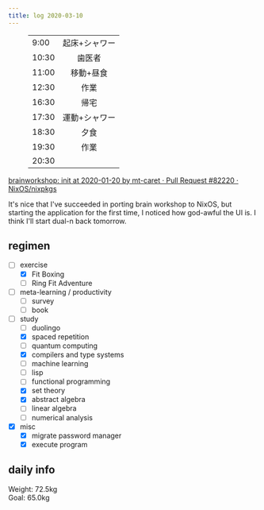 ```yaml
---
title: log 2020-03-10
---
```


<section>

<figure>

|||
|:-|:-:|
|9:00|起床+シャワー|
|10:30|歯医者|
|11:00|移動+昼食|
|12:30|作業|
|16:30|帰宅|
|17:30|運動+シャワー|
|18:30|夕食|
|19:30|作業|
|20:30||

</figure>

[brainworkshop: init at 2020-01-20 by mt-caret · Pull Request #82220 · NixOS/nixpkgs](https://github.com/NixOS/nixpkgs/pull/82220)

It's nice that I've succeeded in porting brain workshop to NixOS, but starting
the application for the first time, I noticed how god-awful the UI is.
I think I'll start dual-n back tomorrow.

</section>

## regimen

- [ ] exercise
  - [x] Fit Boxing
  - [ ] Ring Fit Adventure
- [ ] meta-learning / productivity
  - [ ] survey
  - [ ] book
- [ ] study
  - [ ] duolingo
  - [x] spaced repetition
  - [ ] quantum computing
  - [x] compilers and type systems
  - [ ] machine learning
  - [ ] lisp
  - [ ] functional programming
  - [x] set theory
  - [x] abstract algebra
  - [ ] linear algebra
  - [ ] numerical analysis
- [x] misc
  - [x] migrate password manager
  - [x] execute program

## daily info

Weight: 72.5kg   
Goal: 65.0kg
